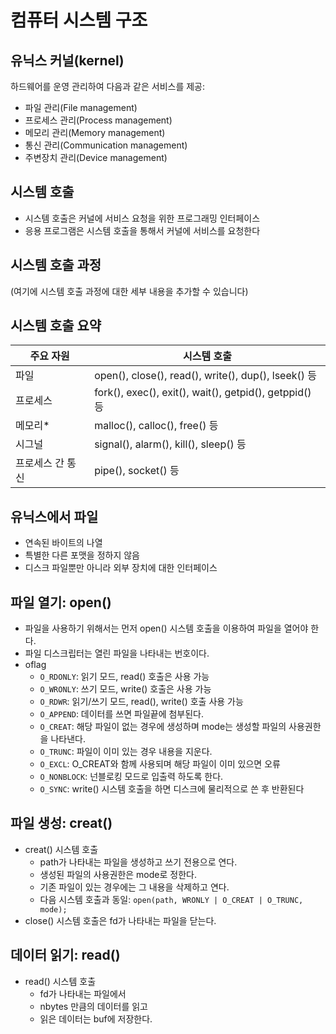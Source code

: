 # 컴퓨터 시스템 구조

## 유닉스 커널(kernel)
하드웨어를 운영 관리하여 다음과 같은 서비스를 제공:
- 파일 관리(File management)
- 프로세스 관리(Process management)
- 메모리 관리(Memory management)
- 통신 관리(Communication management)
- 주변장치 관리(Device management)

## 시스템 호출
- 시스템 호출은 커널에 서비스 요청을 위한 프로그래밍 인터페이스
- 응용 프로그램은 시스템 호출을 통해서 커널에 서비스를 요청한다

## 시스템 호출 과정
(여기에 시스템 호출 과정에 대한 세부 내용을 추가할 수 있습니다)

## 시스템 호출 요약

| 주요 자원 | 시스템 호출 |
|---------|------------|
| 파일 | open(), close(), read(), write(), dup(), lseek() 등 |
| 프로세스 | fork(), exec(), exit(), wait(), getpid(), getppid() 등 |
| 메모리* | malloc(), calloc(), free() 등 |
| 시그널 | signal(), alarm(), kill(), sleep() 등 |
| 프로세스 간 통신 | pipe(), socket() 등 |

## 유닉스에서 파일
- 연속된 바이트의 나열
- 특별한 다른 포맷을 정하지 않음
- 디스크 파일뿐만 아니라 외부 장치에 대한 인터페이스

## 파일 열기: open()
- 파일을 사용하기 위해서는 먼저 open() 시스템 호출을 이용하여 파일을 열어야 한다.
- 파일 디스크립터는 열린 파일을 나타내는 번호이다.
- oflag
  - `O_RDONLY`: 읽기 모드, read() 호출은 사용 가능
  - `O_WRONLY`: 쓰기 모드, write() 호출은 사용 가능
  - `O_RDWR`: 읽기/쓰기 모드, read(), write() 호출 사용 가능
  - `O_APPEND`: 데이터를 쓰면 파일끝에 첨부된다.
  - `O_CREAT`: 해당 파일이 없는 경우에 생성하며 mode는 생성할 파일의 사용권한을 나타낸다.
  - `O_TRUNC`: 파일이 이미 있는 경우 내용을 지운다.
  - `O_EXCL`: O_CREAT와 함께 사용되며 해당 파일이 이미 있으면 오류
  - `O_NONBLOCK`: 넌블로킹 모드로 입출력 하도록 한다.
  - `O_SYNC`: write() 시스템 호출을 하면 디스크에 물리적으로 쓴 후 반환된다

## 파일 생성: creat()
- creat() 시스템 호출
  - path가 나타내는 파일을 생성하고 쓰기 전용으로 연다.
  - 생성된 파일의 사용권한은 mode로 정한다.
  - 기존 파일이 있는 경우에는 그 내용을 삭제하고 연다.
  - 다음 시스템 호출과 동일: `open(path, WRONLY | O_CREAT | O_TRUNC, mode);`
- close() 시스템 호출은 fd가 나타내는 파일을 닫는다.

## 데이터 읽기: read()
- read() 시스템 호출
  - fd가 나타내는 파일에서
  - nbytes 만큼의 데이터를 읽고
  - 읽은 데이터는 buf에 저장한다.
